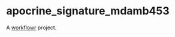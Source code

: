 # apocrine_signature_mdamb453

A [workflowr][] project.

[workflowr]: https://github.com/workflowr/workflowr
